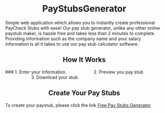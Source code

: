 ### <h1 align="center">PayStubsGenerator</h1> 
Simple web application which allows you to instantly create professional PayCheck Stubs with ease! Our pay stub generator, unlike any other online paystub maker, is hassle free and takes less than 2 minutes to complete. Providing information such as the company name and your salary information is all it takes to use our pay stub calculator software.

<h2 align="center">How It Works</h2> 
### 1. Enter your Information. &nbsp;&nbsp;&nbsp;&nbsp;&nbsp;&nbsp;&nbsp;&nbsp;&nbsp;&nbsp;&nbsp;&nbsp;&nbsp;&nbsp;&nbsp;&nbsp;&nbsp;&nbsp;&nbsp;&nbsp; 2. Preview you pay stub &nbsp;&nbsp;&nbsp;&nbsp;&nbsp;&nbsp;&nbsp;&nbsp;&nbsp;&nbsp;&nbsp;&nbsp;&nbsp;&nbsp;&nbsp;&nbsp;&nbsp;&nbsp;&nbsp;&nbsp; 3. Download your stub



### <h2 align="center">Create Your Pay Stubs </h2>
To create your paystub, please click the link [Free Pay Stubs Generator](http://paystubsgenerator.co.nf "Free Pay Stubs Generator")
